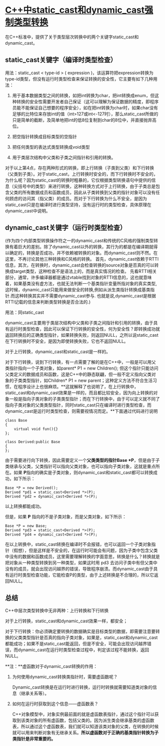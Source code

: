 # [C++中static_cast和dynamic_cast强制类型转换](https://www.cnblogs.com/wft1990/p/7126812.html)

在C++标准中，提供了关于类型层次转换中的两个关键字static_cast和dynamic_cast。

## **static_cast关键字（编译时类型检查）**

用法：static_cast < type-id > ( expression )，该运算符把expression转换为type-id类型，但没有运行时类型检查来保证转换的安全性，它主要有如下几种用法：

1.  用于基本数据类型之间的转换，如把int转换为char，把int转换成enum，但这种转换的安全性需要开发者自己保证（这可以理解为保证数据的精度，即程序员能不能保证自己想要的程序安全），如在把int转换为char时，如果char没有足够的比特位来存放int的值（int>127或int<-127时），那么static_cast所做的只是简单的截断，及简单地把int的低8位复制到char的8位中，并直接抛弃高位。

2.  把空指针转换成目标类型的空指针

3.  把任何类型的表达式类型转换成void类型

4.  用于类层次结构中父类和子类之间指针和引用的转换。

对于以上第4点，存在两种形式的转换，即上行转换（子类到父类）和下行转换（父类到子类）。对于static_cast，上行转换时安全的，而下行转换时不安全的，为什么呢？因为static_cast的转换时粗暴的，它仅根据类型转换语句中提供的信息（尖括号中的类型）来进行转换，这种转换方式对于上行转换，由于子类总是包含父类的所有数据成员和函数成员，因此从子类转换到父类的指针对象可以没有任何顾虑的访问其（指父类）的成员。而对于下行转换为什么不安全，是因为static_cast只是在编译时进行类型坚持，没有运行时的类型检查，具体原理在dynamic_cast中说明。

## **dynamic_cast关键字（运行时类型检查）**

(作为四个内部类型转换操作符之一的dynamic_cast和传统的C风格的强制类型转换有着巨大的差别。除了dynamic_cast以外的转换，其行为的都是在编译期就得以确定的，转换是否成功，并不依赖被转换的对象。而dynamic_cast则不然。在这里，不再讨论其他三种转换和C风格的转换。
首先，dynamic_cast依赖于RTTI信息，其次，在转换时，dynamic_cast会检查转换的source对象是否真的可以转换成target类型，这种检查不是语法上的，而是真实情况的检查。
先看RTTI相关部分，通常，许多编译器都是通过vtable找到对象的RTTI信息的，这也就意味着，如果基类没有虚方法，也就无法判断一个基类指针变量所指对象的真实类型, 这时候，dynamic_cast只能用来做安全的转换,例如从派生类指针转换成基类指针.而这种转换其实并不需要dynamic_cast参与.
也就是说,dynamic_cast是根据RTTI记载的信息来判断类型转换是否合法的.)

用法：同static_cast

dynamic_cast主要用于类层次结构中父类和子类之间指针和引用的转换，由于具有运行时类型检查，因此可以保证下行转换的安全性，何为安全性？即转换成功就返回转换后的正确类型指针，如果转换失败，则返回NULL，之所以说static_cast在下行转换时不安全，是因为即使转换失败，它也不返回NULL。

对于上行转换，dynamic_cast和static_cast是一样的。

对于下行转换，说到下行转换，有一点需要了解的是在C++中，一般是可以用父类指针指向一个子类对象，如parent* P1 = new Children(); 但这个指针只能访问父类定义的数据成员和函数，这是C++中的静态联翩，但一般不定义指向父类对象的子类类型指针，如Children* P1 = new parent；这种定义方法不符合生活习惯，在程序设计上也很麻烦。**这就解释了也说明了，在上行转换中，static_cast和dynamic_cast效果是一样的，而且都比较安全，因为向上转换的对象一般是指向子类对象的子类类型指针；而在下行转换中，由于可以定义就不同了指向子类对象的父类类型指针，同时static_cast只在编译时进行类型检查，而dynamic_cast是运行时类型检查，则需要视情况而定。**下面通过代码进行说明

```
class Base
{
    virtual void fun(){}
};

class Derived:public Base
{
};
```

由于需要进行向下转换，因此需要定义一个**父类类型的指针Base \*P**，但是由于子类继承与父类，父类指针可以指向父类对象，也可以指向子类对象，这就是重点所在。如果 **P**指向的确实是子类对象，则dynamic_cast和static_cast都可以转换成功，如下所示：

```
Base *P = new Derived();
Derived *pd1 = static_cast<Derived *>(P);
Derived *pd2 = dynamic_cast<Derived *>(P);
```

以上转换都能成功。

但是，如果 **P** 指向的不是子类对象，而是父类对象，如下所示：

```
Base *P = new Base;
Derived *pd3 = static_cast<Derived *>(P);
Derived *pd4 = dynamic_cast<Derived *>(P);
```

在以上转换中，static_cast转换在编译时不会报错，也可以返回一个子类对象指针（假想），但是这样是不安全的，在运行时可能会有问题，因为子类中包含父类中没有的数据和函数成员，这里需要理解转换的字面意思，转换是什么？转换就是把对象从一种类型转换到另一种类型，如果这时用 pd3 去访问子类中有但父类中没有的成员，就会出现访问越界的错误，导致程序崩溃。而dynamic_cast由于具有运行时类型检查功能，它能检查P的类型，由于上述转换是不合理的，所以它返回NULL。 

## **总结**

C++中层次类型转换中无非两种：上行转换和下行转换

对于上行转换，static_cast和dynamic_cast效果一样，都安全；

对于下行转换：你必须确定要转换的数据确实是目标类型的数据，即需要注意要转换的父类类型指针是否真的指向子类对象，如果是，static_cast和dynamic_cast都能成功；如果不是static_cast能返回，但是不安全，可能会出现访问越界错误，而dynamic_cast在运行时类型检查过程中，判定该过程不能转换，返回NULL。

**注：**虚函数对于dynamic_cast转换的作用：

1.  为何使用dynamic_cast转换类指针时，需要虚函数呢？

    Dynamic_cast转换是在运行时进行转换，运行时转换就需要知道类对象的信息（继承关系等）。

2.  如何在运行时获取到这个信息——虚函数表？

    C++对象模型中，对象实例最前面的就是虚函数表指针，通过这个指针可以获取到该类对象的所有虚函数，包括父类的。因为派生类会继承基类的虚函数表，所以通过这个虚函数表，我们就可以知道该类对象的父类，在转换的时候就可以用来判断对象有无继承关系。**所以虚函数对于正确的基类指针转换为子类指针是非常重要的。**

